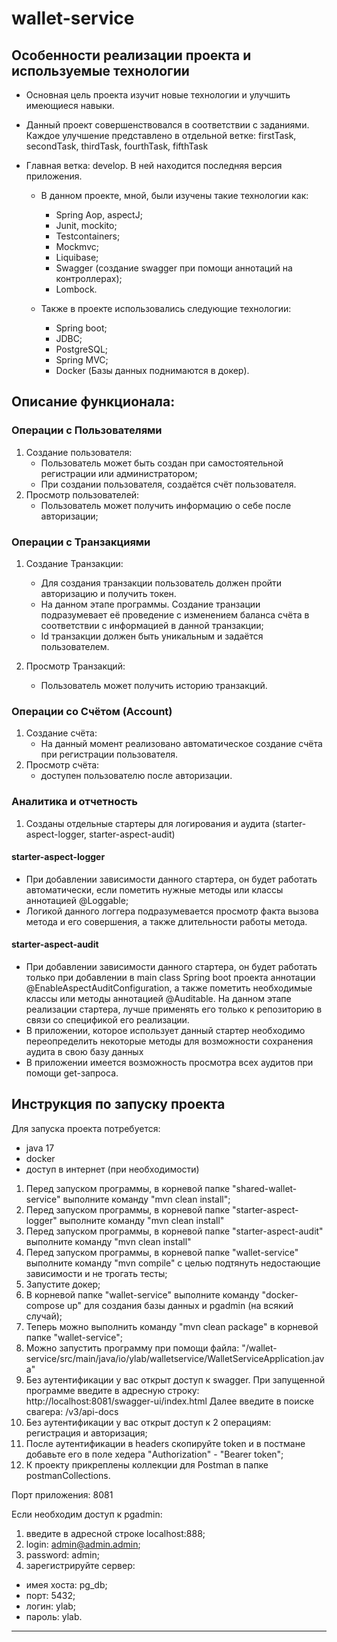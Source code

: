 # wallet-service

## Особенности реализации проекта и используемые технологии

- Основная цель проекта изучит новые технологии и улучшить имеющиеся навыки.
- Данный проект совершенствовался в соответствии с заданиями. Каждое улучшение представлено в отдельной ветке: firstTask, secondTask, thirdTask, fourthTask, fifthTask
- Главная ветка: develop. В ней находится последняя версия приложения.

  - В данном проекте, мной, были изучены такие технологии как: 
    - Spring Aop, aspectJ; 
    - Junit, mockito; 
    - Testcontainers; 
    - Mockmvc;
    - Liquibase;
    - Swagger (создание swagger при помощи аннотаций на контроллерах);
    - Lombock.

  - Также в проекте использовались следующие технологии:
    - Spring boot;
    - JDBC;
    - PostgreSQL;
    - Spring MVC;
    - Docker (Базы данных поднимаются в докер).



## Описание функционала:

### Операции с Пользователями

1. Создание пользователя:
   - Пользователь может быть создан при самостоятельной регистрации или администратором;
   - При создании пользователя, создаётся счёт пользователя.
2. Просмотр пользователей:
   - Пользователь может получить информацию о себе после авторизации;

### Операции с Транзакциями

1. Создание Транзакции:
   - Для создания транзакции пользователь должен пройти авторизацию и получить токен.
   - На данном этапе программы. Создание транзации подразумевает её проведение с изменением баланса счёта 
в соответствии с информацией в данной транзакции;
   - Id транзакции должен быть уникальным и задаётся пользователем.

2. Просмотр Транзакций:
   - Пользователь может получить историю транзакций.

### Операции со Счётом (Account)

1. Создание счёта:
   - На данный момент реализовано автоматическое создание счёта при регистрации пользователя.
2. Просмотр счёта:
   - доступен пользователю после авторизации.

### Аналитика и отчетность

1. Созданы отдельные стартеры для логирования и аудита (starter-aspect-logger, starter-aspect-audit)

#### starter-aspect-logger
- При добавлении зависимости данного стартера, 
он будет работать автоматически, если пометить нужные методы или классы аннотацией @Loggable;
- Логикой данного логгера подразумевается просмотр факта вызова метода и его совершения, а также длительности работы метода.

#### starter-aspect-audit
- При добавлении зависимости данного стартера, 
он будет работать только при добавлении в main class Spring boot проекта аннотации @EnableAspectAuditConfiguration, 
а также пометить необходимые классы или методы аннотацией @Auditable. На данном этапе реализации стартера, 
лучше применять его только к репозиторию в связи со спецификой его реализации.
- В приложении, которое использует данный стартер необходимо переопределить некоторые методы для возможности сохранения аудита в свою базу данных
- В приложении имеется возможность просмотра всех аудитов при помощи  get-запроса.

## Инструкция по запуску проекта

Для запуска проекта потребуется:
- java 17
- docker
- доступ в интернет (при необходимости)

1. Перед запуском программы, в корневой папке "shared-wallet-service" выполните команду "mvn clean install";
2. Перед запуском программы, в корневой папке "starter-aspect-logger" выполните команду "mvn clean install"
3. Перед запуском программы, в корневой папке "starter-aspect-audit" выполните команду "mvn clean install"
4. Перед запуском программы, в корневой папке "wallet-service" выполните команду "mvn compile" 
с целью подтянуть недостающие зависимости и не трогать тесты;
5. Запустите докер;
6. В корневой папке "wallet-service" выполните команду "docker-compose up"
для создания базы данных и pgadmin (на всякий случай);
7. Теперь можно выполнить команду "mvn clean package" в корневой папке "wallet-service";
8. Можно запустить программу при помощи файла: "/wallet-service/src/main/java/io/ylab/walletservice/WalletServiceApplication.java"
9. Без аутентификации у вас открыт доступ к swagger. При запущенной программе введите в адресную строку: http://localhost:8081/swagger-ui/index.html
Далее введите в поиске свагера: /v3/api-docs
10. Без аутентификации у вас открыт доступ к 2 операциям: регистрация и авторизация;
11. После аутентификации в headers скопируйте token и в постмане добавьте его в поле хедера "Authorization" - "Bearer token";
12. К проекту прикреплены коллекции для Postman в папке postmanCollections.

Порт приложения: 8081

Если необходим доступ к pgadmin:
1. введите в адресной строке localhost:888;
2. login: admin@admin.admin;
3. password: admin;
4. зарегистрируйте сервер:
- имея хоста: pg_db;
- порт: 5432;
- логин: ylab;
- пароль: ylab.

---
